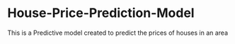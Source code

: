 # House-Price-Prediction-Model
This is a Predictive model created to predict the prices of houses in an area
